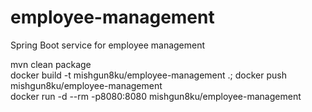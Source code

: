 # employee-management

Spring Boot service for employee management

mvn clean package  
docker build -t mishgun8ku/employee-management .;  docker push mishgun8ku/employee-management  
docker run -d --rm -p8080:8080 mishgun8ku/employee-management